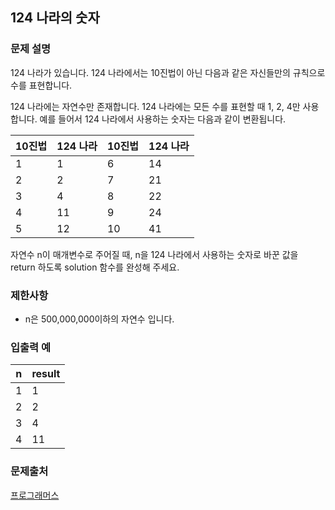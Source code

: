 ## 124 나라의 숫자

### 문제 설명
124 나라가 있습니다. 124 나라에서는 10진법이 아닌 다음과 같은 자신들만의 규칙으로 수를 표현합니다.

124 나라에는 자연수만 존재합니다.
124 나라에는 모든 수를 표현할 때 1, 2, 4만 사용합니다.
예를 들어서 124 나라에서 사용하는 숫자는 다음과 같이 변환됩니다.

|10진법|	124 나라|	10진법|	124 나라|
|---|---|---|---|
|1|	1|	6|	14|
|2	|2	|7	|21|
|3	|4	|8	|22|
|4	|11	|9	|24|
|5	|12	|10	|41|

자연수 n이 매개변수로 주어질 때, n을 124 나라에서 사용하는 숫자로 바꾼 값을 return 하도록 solution 함수를 완성해 주세요.

### 제한사항
- n은 500,000,000이하의 자연수 입니다.

### 입출력 예
|n|	result|
|---|---|
|1|	1|
|2	|2|
|3|	4|
|4	|11|

### 문제출처
[프로그래머스](https://programmers.co.kr/learn/courses/30/lessons/12899)